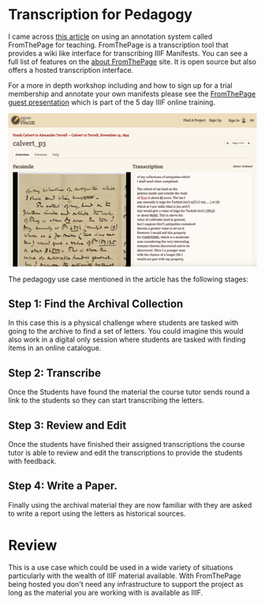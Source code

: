 # Transcription for Pedagogy

I came across [this article](https://content.fromthepage.com/transcription-for-pedagogy/) on using an annotation system called FromThePage for teaching. FromThePage is a transcription tool that provides a wiki like interface for transcribing IIIF Manifests. You can see a full list of features on the [about FromThePage](https://content.fromthepage.com/about/) site. It is open source but also offers a hosted transcription interface. 

For a more in depth workshop including and how to sign up for a trial membership and annotate your own manifests please see the [FromThePage guest presentation](https://training.iiif.io/iiif-online-workshop/GuestPresentations.html#crowdsourced-transcription-using-fromthepage--iiif) which is part of the 5 day IIIF online training.

![Screenshot of FromThePage](FromThePage.png)

The pedagogy use case mentioned in the article has the following stages:

## Step 1: Find the Archival Collection

In this case this is a physical challenge where students are tasked with going to the archive to find a set of letters. You could imagine this would also work in a digital only session where students are tasked with finding items in an online catalogue. 

## Step 2: Transcribe

Once the Students have found the material the course tutor sends round a link to the students so they can start transcribing the letters. 

## Step 3: Review and Edit

Once the students have finished their assigned transcriptions the course tutor is able to review and edit the transcriptions to provide the students with feedback. 

## Step 4: Write a Paper.

Finally using the archival material they are now familiar with they are asked to write a report using the letters as historical sources. 

# Review

This is a use case which could be used in a wide variety of situations particularly with the wealth of IIIF material available. With FromThePage being hosted you don't need any infrastructure to support the project as long as the material you are working with is available as IIIF.
